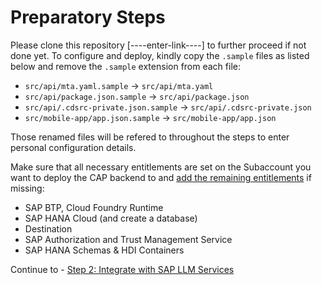 # Preparatory Steps

Please clone this repository [----enter-link----] to further proceed if not done yet. To configure and deploy, kindly copy the `.sample` files as listed below and remove the `.sample` extension from each file:

- `src/api/mta.yaml.sample` &rarr; `src/api/mta.yaml`
- `src/api/package.json.sample` &rarr; `src/api/package.json`
- `src/api/.cdsrc-private.json.sample` &rarr; `src/api/.cdsrc-private.json`
- `src/mobile-app/app.json.sample` &rarr; `src/mobile-app/app.json`

Those renamed files will be refered to throughout the steps to enter personal configuration details.

Make sure that all necessary entitlements are set on the Subaccount you want to deploy the CAP backend to and [add the remaining entitlements](https://developers.sap.com/tutorials/cp-cf-entitlements-add.html) if missing:

- SAP BTP, Cloud Foundry Runtime
- SAP HANA Cloud (and create a database)
- Destination
- SAP Authorization and Trust Management Service
- SAP HANA Schemas & HDI Containers

Continue to - [Step 2: Integrate with SAP LLM Services ](../ex3.2/API_CAP_Deployment.md)